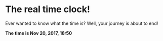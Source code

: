 # The real time clock!

Ever wanted to know what the time is? Well, your journey is about to end!

**The time is Nov 20, 2017, 18:50**
